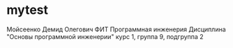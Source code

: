 # mytest
Мойсеенко
Демид
Олегович
ФИТ
Программная инженерия
Дисциплина "Основы программной инженерии"
курс 1, группа 9, подгруппа 2
